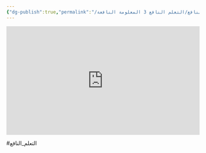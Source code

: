 ```yaml
---
{"dg-publish":true,"permalink":"/مقاطع مرئية/التعلم النافع/التعلم النافع 3 المعلومة النافعة 📺/","tags":["التعلم_النافع"],"noteIcon":"✨"}
---
```


<div style="display: flex; justify-content: center;">
<iframe style="aspect-ratio: 16 / 9; width: 100% !important;" 
src="https://www.youtube.com/embed/HYbqjA4Sp4k?si=0kwy3eJqXhFZ8wvu" title="YouTube video player" frameborder="0" allow="accelerometer; autoplay; clipboard-write; encrypted-media; gyroscope; picture-in-picture; web-share" referrerpolicy="strict-origin-when-cross-origin" allowfullscreen></iframe>
</div>




#التعلم_النافع 
